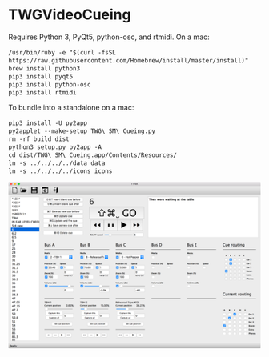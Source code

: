 # TWGVideoCueing

Requires Python 3, PyQt5, python-osc, and rtmidi. On a mac:

```
/usr/bin/ruby -e "$(curl -fsSL https://raw.githubusercontent.com/Homebrew/install/master/install)"
brew install python3
pip3 install pyqt5
pip3 install python-osc
pip3 install rtmidi
```

To bundle into a standalone on a mac:
```
pip3 install -U py2app
py2applet --make-setup TWG\ SM\ Cueing.py
rm -rf build dist
python3 setup.py py2app -A
cd dist/TWG\ SM\ Cueing.app/Contents/Resources/
ln -s ../../../../data data
ln -s ../../../../icons icons
```

![screenshot](screenshots/cueingscreenshot.png)
